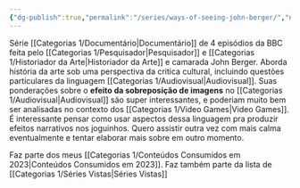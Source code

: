 ```yaml
---
{"dg-publish":true,"permalink":"/series/ways-of-seeing-john-berger/","noteIcon":""}
---
```


Série [[Categorias 1/Documentário\|Documentário]] de 4 episódios da BBC feita pelo [[Categorias 1/Pesquisador\|Pesquisador]]  e [[Categorias 1/Historiador da Arte\|Historiador da Arte]] e camarada John Berger.
Aborda história da arte sob uma perspectiva da critica cultural, incluindo questões particulares da linguagem [[Categorias 1/Audiovisual\|Audiovisual]]. Suas ponderações sobre o **efeito da sobreposição de imagens** no [[Categorias 1/Audiovisual\|Audiovisual]] são super interessantes, e poderiam muito bem ser analisadas no contexto dos [[Categorias 1/Video Games\|Video Games]]. É interessante pensar como usar aspectos dessa linguagem pra produzir efeitos narrativos nos joguinhos. Quero assistir outra vez com mais calma eventualmente e tentar elaborar mais sobre em outro momento.

Faz parte dos meus [[Categorias 1/Conteúdos Consumidos em 2023\|Conteúdos Consumidos em 2023]].
Faz também parte da lista de [[Categorias 1/Séries Vistas\|Séries Vistas]]
